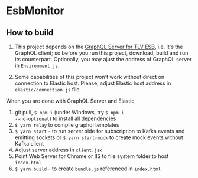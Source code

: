 # EsbMonitor

## How to build

1. This project depends on the <a href="https://github.com/Tel-Aviv/EsbGQLServer">GraphQL Server for TLV ESB</a>, i.e. it's the GraphQL client; so before you run this project, download, build and run its counterpart. Optionally, you may ajust the address of GraphQL server in <code>Environment.js</code>.

2. Some capabilities of this project won't work without direct on connection to Elastic host. Please, adjust Elastic host address in <code>elastic/connection.js</code> file.

When you are done with GraphQL Server and Elastic,
1. git pull, <code>$ npm i</code> (under Windows, try <code>$ npm i --no-optional</code>) to install all dependencies
2. <code>$ yarn relay</code> to compile graphql templates
2. <code>$ yarn start</code> - to run server side for subscription to Kafka events and emitting sockets or <code>$ yarn start-mock</code> to create mock events without Kafka client
3. Adjust server address in <code>client.jsx</code>
4. Point Web Server for Chrome or IIS to file system folder to host <code>index.html</code>
5. <code>$ yarn build</code> - to create <code>bundle.js</code> referenced in <code>index.html</code>
